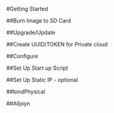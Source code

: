 #Getting Started


##Burn Image to SD Card


##Upgrade/Update

##Create UUID/TOKEN for Private cloud

##Configure


##Set Up Start up Script


##Set Up Static IP - optional

##bindPhysical

##Alljoyn
